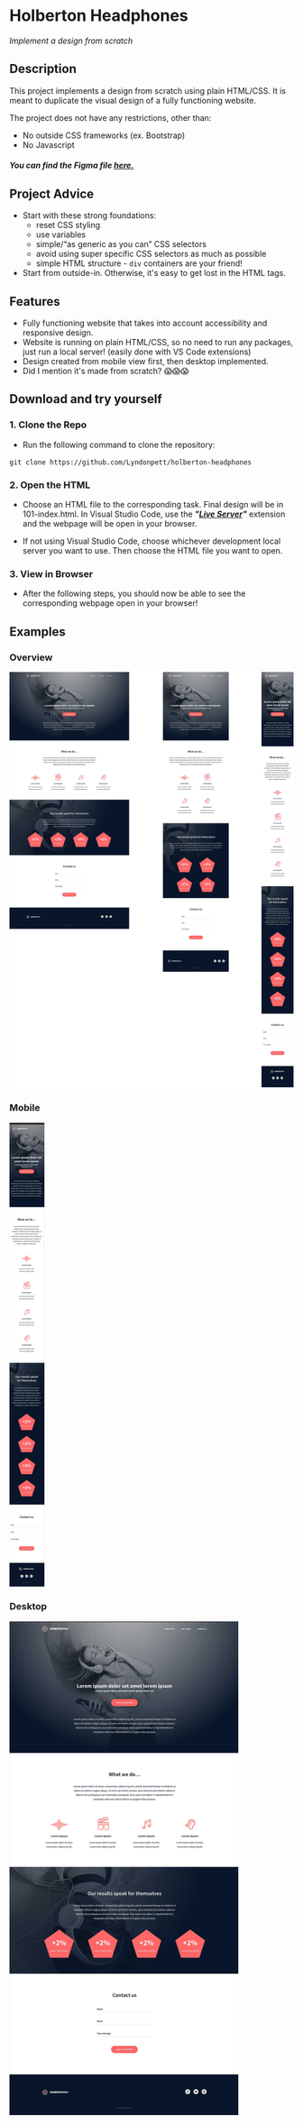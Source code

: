 # Holberton Headphones

*Implement a design from scratch*

## Description
This project implements a design from scratch using plain HTML/CSS. It is meant to duplicate the visual design of a fully functioning website.

The project does not have any restrictions, other than:
* No outside CSS frameworks (ex. Bootstrap)
* No Javascript

##### You can find the Figma file [here.](https://www.figma.com/file/gkWRcFqkwtruWZgSfnnHF0/Holberton-School---Headphone-company?node-id=0%3A1)

## Project Advice
* Start with these strong foundations:
	-   reset CSS styling
	-   use variables
	-   simple/“as generic as you can” CSS selectors
	-   avoid using super specific CSS selectors as much as possible
	-   simple HTML structure -  `div`  containers are your friend!
* Start from outside-in. Otherwise, it's easy to get lost in the HTML tags.

## Features
* Fully functioning website that takes into account accessibility and responsive design.
* Website is running on plain HTML/CSS, so no need to run any packages, just run a local server! (easily done with VS Code extensions)
* Design created from mobile view first, then desktop implemented.
* Did I mention it's made from scratch? 😱😱😱
## Download and try yourself
### 1. Clone the Repo
* Run the following command to clone the repository:
```
git clone https://github.com/Lyndonpett/holberton-headphones
```
### 2. Open the HTML
* Choose an HTML file to the corresponding task. Final design will be in 101-index.html. In Visual Studio Code, use the ***"[Live Server](https://marketplace.visualstudio.com/items?itemName=ritwickdey.LiveServer)"*** extension and the webpage will be open in your browser.

* If not using Visual Studio Code, choose whichever development local server you want to use. Then choose the HTML file you want to open.

### 3. View in Browser
* After the following steps, you should now be able to see the corresponding webpage open in your browser!

## Examples

### Overview
![DesignOverview](./images/designoverview.jpg "DesignOverview")

### Mobile
![MobileView](./images/mobileView.png "Mobile View")

### Desktop
![DesktopView](./images/desktopView.png "Desktop View")

